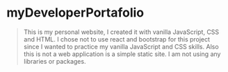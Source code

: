 # myDeveloperPortafolio

> This is my personal website, I created it with vanilla JavaScript, CSS and HTML. I chose not to use react and bootstrap for this project since I wanted to practice my vanilla JavaScript and CSS skills. Also this is not a web application is a simple static site.
> I am not using any libraries or packages.
